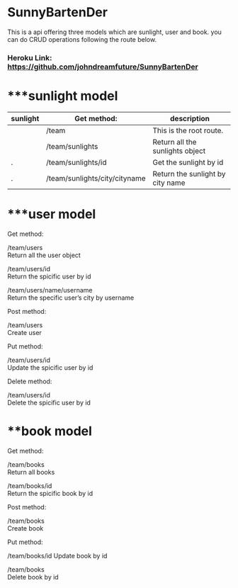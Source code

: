# SunnyBartenDer
This is a api offering three models which are sunlight, user and book. you can do CRUD operations following the route below.
### **Heroku Link**: https://github.com/johndreamfuture/SunnyBartenDer


# ***sunlight model
 
 |sunlight|Get method:|description             |
 |--------|-----------|------------------------|
 |        |/team      |This is the root route. |
 |        |/team/sunlights |Return all the sunlights object|
 |.       |/team/sunlights/id |    Get the sunlight by id|
 |.         |/team/sunlights/city/cityname |  Return the sunlight by city name|

# ***user model

Get method:

/team/users    
Return all the user object

/team/users/id    
Return the spicific  user by id

/team/users/name/username    
Return the specific  user’s city  by username

Post method:

/team/users   
Create user

Put method:

/team/users/id    
Update the spicific  user by id

Delete method:

/team/users/id    
Delete  the spicific  user by id

# **book model

Get method:

/team/books   
Return all books

/team/books/id    
Return the spicific  book by id

Post method:

/team/books  
Create book 

Put method:

/team/books/id 
Update book by id

/team/books  
Delete book by id
